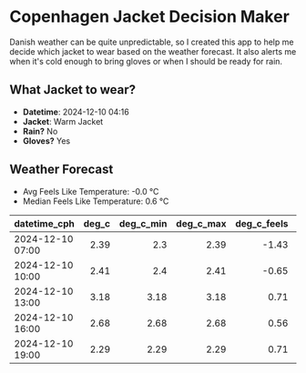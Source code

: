 
# Copenhagen Jacket Decision Maker

Danish weather can be quite unpredictable, so I created this app to help me decide which jacket to wear based on the weather forecast. 
It also alerts me when it's cold enough to bring gloves or when I should be ready for rain.

## What Jacket to wear?

- **Datetime**: 2024-12-10 04:16
- **Jacket**: Warm Jacket
- **Rain?** No
- **Gloves?** Yes

## Weather Forecast
- Avg Feels Like Temperature: -0.0 °C
- Median Feels Like Temperature: 0.6 °C

| datetime_cph     |   deg_c |   deg_c_min |   deg_c_max |   deg_c_feels | weather   | wind   | rain   |
|:-----------------|--------:|------------:|------------:|--------------:|:----------|:-------|:-------|
| 2024-12-10 07:00 |    2.39 |        2.3  |        2.39 |         -1.43 | Clouds    | Low    | None   |
| 2024-12-10 10:00 |    2.41 |        2.4  |        2.41 |         -0.65 | Clouds    | Low    | None   |
| 2024-12-10 13:00 |    3.18 |        3.18 |        3.18 |          0.71 | Clouds    | Low    | None   |
| 2024-12-10 16:00 |    2.68 |        2.68 |        2.68 |          0.56 | Clouds    | Low    | None   |
| 2024-12-10 19:00 |    2.29 |        2.29 |        2.29 |          0.71 | Clouds    | Low    | None   |
        